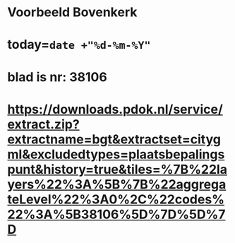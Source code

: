 # Voorbeeld Bovenkerk
# today=`date +"%d-%m-%Y"`
# blad is nr: 38106
# https://downloads.pdok.nl/service/extract.zip?extractname=bgt&extractset=citygml&excludedtypes=plaatsbepalingspunt&history=true&tiles=%7B%22layers%22%3A%5B%7B%22aggregateLevel%22%3A0%2C%22codes%22%3A%5B38106%5D%7D%5D%7D

